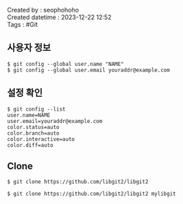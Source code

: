 Created by : seophohoho  
Created datetime : 2023-12-22 12:52  
Tags :  #Git 
## 사용자 정보
```console
$ git config --global user.name "NAME"
$ git config --global user.email youraddr@example.com
```
## 설정 확인
```console
$ git config --list
user.name=NAME
user.email=youraddr@example.com
color.status=auto
color.branch=auto
color.interactive=auto
color.diff=auto
```
## Clone
```console
$ git clone https://github.com/libgit2/libgit2
```
```console
$ git clone https://github.com/libgit2/libgit2 mylibgit
```
